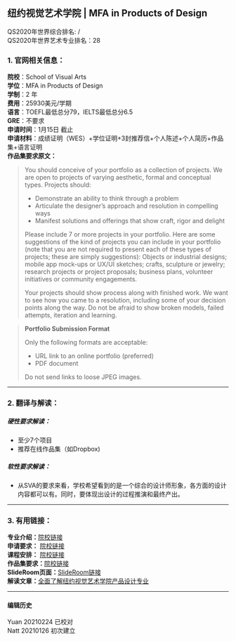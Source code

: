 ## 纽约视觉艺术学院 | MFA in Products of Design   
QS2020年世界综合排名: /  
QS2020年世界艺术专业排名：28




### 1. 官网相关信息：

**院校**：School of Visual Arts    
**学位**：MFA in Products of Design  
**学制**：2 年  
**费用**：25930美元/学期  
**语言**：TOEFL最低总分79，IELTS最低总分6.5    
**GRE**：不要求  
**申请时间**：1月15日 截止       
**申请材料**：成绩证明（WES）+学位证明+3封推荐信+个人陈述+个人简历+作品集+语言证明    
**作品集要求原文：**   

> You should conceive of your portfolio as a collection of projects. We are open to projects of varying aesthetic, formal and conceptual types. Projects should:
>
>- Demonstrate an ability to think through a problem
>- Articulate the designer’s approach and resolution in compelling ways
>- Manifest solutions and offerings that show craft, rigor and delight
>
>Please include 7 or more projects in your portfolio. Here are some suggestions of the kind of projects you can include in your portfolio (note that you are not required to present each of these types of projects; these are simply suggestions): Objects or industrial designs; mobile app mock-ups or UX/UI sketches; crafts, sculpture or jewelry; research projects or project proposals; business plans, volunteer initiatives or community engagements.
>
>Your projects should show process along with finished work. We want to see how you came to a resolution, including some of your decision points along the way. Do not be afraid to show broken models, failed attempts, iteration and learning.

> **Portfolio Submission Format**
>
>Only the following formats are acceptable:
>
>- URL link to an online portfolio (preferred)
>- PDF document
>
>Do not send links to loose JPEG images.
---


### 2. 翻译与解读：

##### 硬性要求解读：
- 至少7个项目  
- 推荐在线作品集（如Dropbox)



##### 软性要求解读：
- 从SVA的要求来看，学校希望看到的是一个综合的设计师形象，各方面的设计内容都可以有。同时，要体现出设计的过程推演和最终产出。

---


### 3. 有用链接：

**专业介绍：**[院校链接](https://sva.edu/academics/graduate/mfa-products-of-design)  
**申请要求：** [院校链接](http://www.sva.edu/admissions/graduate)  
**课程安排：** [院校链接](http://www.sva.edu/graduate/mfa-products-of-design/curriculum)  
**作品集要求：**[院校链接](https://sva.edu/admissions/how-to-apply/graduate-application-requirements/products-of-design)  
**SlideRoom页面：**[SlideRoom链接](https://cca.slideroom.com/#/login/program/57363)  
**解读文章：**[全面了解纽约视觉艺术学院产品设计专业](http://www.makebi.net/27228.html)


---


#### 编辑历史
Yuan 20210224 已校对  
Natt 20210126 初次建立  
